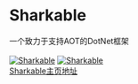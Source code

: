 # Sharkable 
一个致力于支持AOT的DotNet框架 \
\
[![Sharkable](https://img.shields.io/nuget/v/Sharkable.svg?color=red&style=flat-square)](https://www.nuget.org/packages/Sharkable/)
[![Sharkable](https://img.shields.io/nuget/dt/Sharkable.svg?style=flat-square)](https://www.nuget.org/packages/Sharkable/)
\
[Sharkable主页地址](https://github.com/sharkableio/sharkable)
